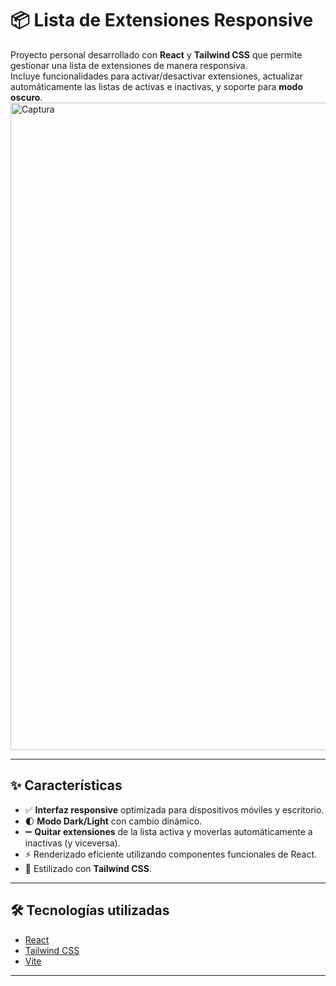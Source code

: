 # 📦 Lista de Extensiones Responsive

Proyecto personal desarrollado con **React** y **Tailwind CSS** que permite gestionar una lista de extensiones de manera responsiva.  
Incluye funcionalidades para activar/desactivar extensiones, actualizar automáticamente las listas de activas e inactivas, y soporte para **modo oscuro**.
<img width="1190" height="1036" alt="Captura" src="https://github.com/user-attachments/assets/a9b0ce15-f7d2-4379-adb9-99376a89c552" />

---

## ✨ Características
- ✅ **Interfaz responsive** optimizada para dispositivos móviles y escritorio.  
- 🌓 **Modo Dark/Light** con cambio dinámico.  
- ➖ **Quitar extensiones** de la lista activa y moverlas automáticamente a inactivas (y viceversa).  
- ⚡ Renderizado eficiente utilizando componentes funcionales de React.  
- 🎨 Estilizado con **Tailwind CSS**.

---

## 🛠️ Tecnologías utilizadas
- [React](https://react.dev/)  
- [Tailwind CSS](https://tailwindcss.com/)  
- [Vite](https://vitejs.dev/) 

---
